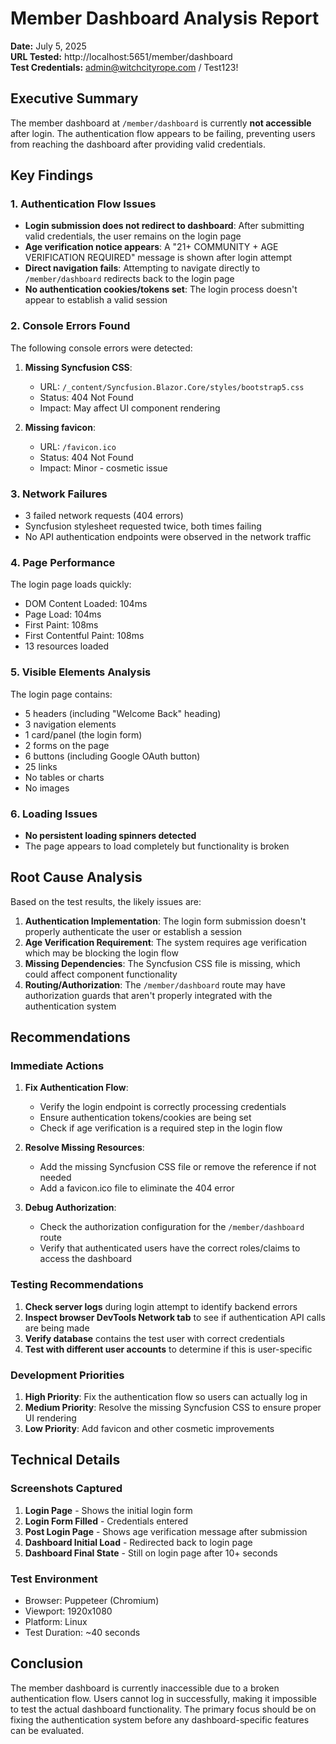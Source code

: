 # Member Dashboard Analysis Report

**Date:** July 5, 2025  
**URL Tested:** http://localhost:5651/member/dashboard  
**Test Credentials:** admin@witchcityrope.com / Test123!

## Executive Summary

The member dashboard at `/member/dashboard` is currently **not accessible** after login. The authentication flow appears to be failing, preventing users from reaching the dashboard after providing valid credentials.

## Key Findings

### 1. Authentication Flow Issues

- **Login submission does not redirect to dashboard**: After submitting valid credentials, the user remains on the login page
- **Age verification notice appears**: A "21+ COMMUNITY + AGE VERIFICATION REQUIRED" message is shown after login attempt
- **Direct navigation fails**: Attempting to navigate directly to `/member/dashboard` redirects back to the login page
- **No authentication cookies/tokens set**: The login process doesn't appear to establish a valid session

### 2. Console Errors Found

The following console errors were detected:

1. **Missing Syncfusion CSS**: 
   - URL: `/_content/Syncfusion.Blazor.Core/styles/bootstrap5.css`
   - Status: 404 Not Found
   - Impact: May affect UI component rendering

2. **Missing favicon**:
   - URL: `/favicon.ico`
   - Status: 404 Not Found
   - Impact: Minor - cosmetic issue

### 3. Network Failures

- 3 failed network requests (404 errors)
- Syncfusion stylesheet requested twice, both times failing
- No API authentication endpoints were observed in the network traffic

### 4. Page Performance

The login page loads quickly:
- DOM Content Loaded: 104ms
- Page Load: 104ms
- First Paint: 108ms
- First Contentful Paint: 108ms
- 13 resources loaded

### 5. Visible Elements Analysis

The login page contains:
- 5 headers (including "Welcome Back" heading)
- 3 navigation elements
- 1 card/panel (the login form)
- 2 forms on the page
- 6 buttons (including Google OAuth button)
- 25 links
- No tables or charts
- No images

### 6. Loading Issues

- **No persistent loading spinners detected**
- The page appears to load completely but functionality is broken

## Root Cause Analysis

Based on the test results, the likely issues are:

1. **Authentication Implementation**: The login form submission doesn't properly authenticate the user or establish a session
2. **Age Verification Requirement**: The system requires age verification which may be blocking the login flow
3. **Missing Dependencies**: The Syncfusion CSS file is missing, which could affect component functionality
4. **Routing/Authorization**: The `/member/dashboard` route may have authorization guards that aren't properly integrated with the authentication system

## Recommendations

### Immediate Actions

1. **Fix Authentication Flow**:
   - Verify the login endpoint is correctly processing credentials
   - Ensure authentication tokens/cookies are being set
   - Check if age verification is a required step in the login flow

2. **Resolve Missing Resources**:
   - Add the missing Syncfusion CSS file or remove the reference if not needed
   - Add a favicon.ico file to eliminate the 404 error

3. **Debug Authorization**:
   - Check the authorization configuration for the `/member/dashboard` route
   - Verify that authenticated users have the correct roles/claims to access the dashboard

### Testing Recommendations

1. **Check server logs** during login attempt to identify backend errors
2. **Inspect browser DevTools Network tab** to see if authentication API calls are being made
3. **Verify database** contains the test user with correct credentials
4. **Test with different user accounts** to determine if this is user-specific

### Development Priorities

1. **High Priority**: Fix the authentication flow so users can actually log in
2. **Medium Priority**: Resolve the missing Syncfusion CSS to ensure proper UI rendering
3. **Low Priority**: Add favicon and other cosmetic improvements

## Technical Details

### Screenshots Captured

1. **Login Page** - Shows the initial login form
2. **Login Form Filled** - Credentials entered
3. **Post Login Page** - Shows age verification message after submission
4. **Dashboard Initial Load** - Redirected back to login page
5. **Dashboard Final State** - Still on login page after 10+ seconds

### Test Environment

- Browser: Puppeteer (Chromium)
- Viewport: 1920x1080
- Platform: Linux
- Test Duration: ~40 seconds

## Conclusion

The member dashboard is currently inaccessible due to a broken authentication flow. Users cannot log in successfully, making it impossible to test the actual dashboard functionality. The primary focus should be on fixing the authentication system before any dashboard-specific features can be evaluated.